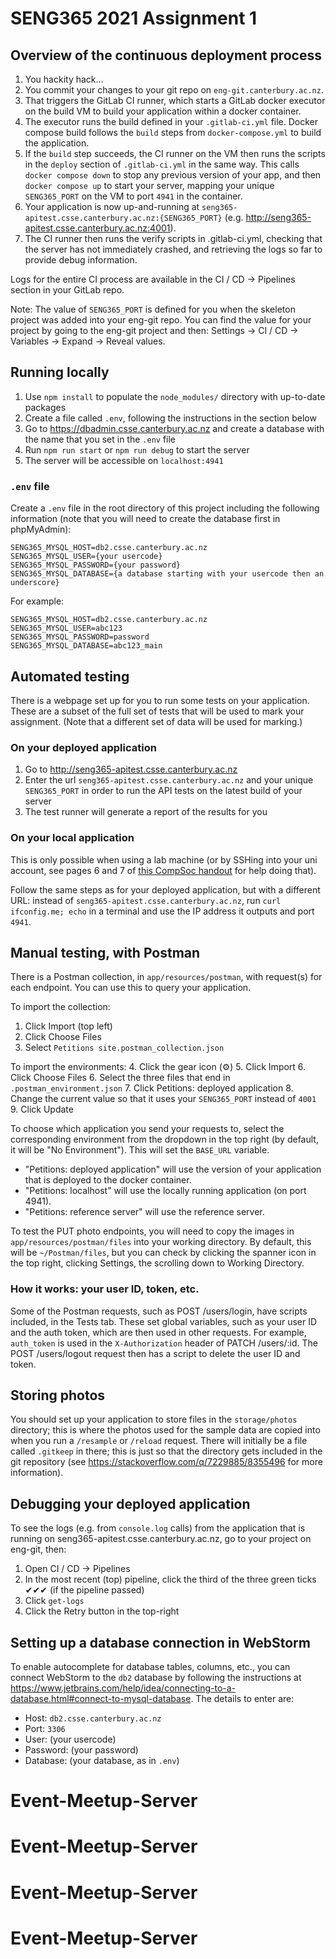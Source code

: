# SENG365 2021 Assignment 1

## Overview of the continuous deployment process

1. You hackity hack...
2. You commit your changes to your git repo on `eng-git.canterbury.ac.nz`.
3. That triggers the GitLab CI runner, which starts a GitLab docker executor on the build VM to build your application within a docker container.
4. The executor runs the build defined in your `.gitlab-ci.yml` file. Docker compose build follows the `build` steps from `docker-compose.yml` to build the application.
5. If the `build` step succeeds, the CI runner on the VM then runs the scripts in the `deploy` section of `.gitlab-ci.yml` in the same way. This calls `docker compose down` to stop any previous version of your app, and then `docker compose up` to start your server, mapping your unique `SENG365_PORT` on the VM to port `4941` in the container.
6. Your application is now up-and-running at `seng365-apitest.csse.canterbury.ac.nz:{SENG365_PORT}` (e.g. http://seng365-apitest.csse.canterbury.ac.nz:4001).
7. The CI runner then runs the verify scripts in .gitlab-ci.yml, checking that the server has not immediately crashed, and retrieving the logs so far to provide debug information.

Logs for the entire CI process are available in the CI / CD → Pipelines section in your GitLab repo.

Note: The value of ```SENG365_PORT``` is defined for you when the skeleton project was added into your eng-git repo. You can find the value for your project by going to the eng-git project and then: Settings → CI / CD → Variables → Expand → Reveal values.

## Running locally

1. Use `npm install` to populate the `node_modules/` directory with up-to-date packages
2. Create a file called `.env`, following the instructions in the section below
3. Go to https://dbadmin.csse.canterbury.ac.nz and create a database with the name that you set in the `.env` file
2. Run `npm run start` or `npm run debug` to start the server
3. The server will be accessible on `localhost:4941`

### `.env` file
Create a `.env` file in the root directory of this project including the following information (note that you will need to create the database first in phpMyAdmin):

```
SENG365_MYSQL_HOST=db2.csse.canterbury.ac.nz
SENG365_MYSQL_USER={your usercode}
SENG365_MYSQL_PASSWORD={your password}
SENG365_MYSQL_DATABASE={a database starting with your usercode then an underscore}
```

For example:
```
SENG365_MYSQL_HOST=db2.csse.canterbury.ac.nz
SENG365_MYSQL_USER=abc123
SENG365_MYSQL_PASSWORD=password
SENG365_MYSQL_DATABASE=abc123_main
```

## Automated testing

There is a webpage set up for you to run some tests on your application. These are a subset of the full set of tests that will be used to mark your assignment. (Note that a different set of data will be used for marking.)

### On your deployed application

1. Go to http://seng365-apitest.csse.canterbury.ac.nz
2. Enter the url `seng365-apitest.csse.canterbury.ac.nz` and your unique `SENG365_PORT` in order to run the API tests on the latest build of your server
3. The test runner will generate a report of the results for you 

### On your local application

This is only possible when using a lab machine (or by SSHing into your uni account, see pages 6 and 7 of [this CompSoc handout](https://drive.google.com/file/d/0B8dalXEwJSiZYnN5OV8xMFVaSjg/view) for help doing that).

Follow the same steps as for your deployed application, but with a different URL: instead of `seng365-apitest.csse.canterbury.ac.nz`, run `curl ifconfig.me; echo` in a terminal and use the IP address it outputs and port `4941`.

## Manual testing, with Postman

There is a Postman collection, in `app/resources/postman`, with request(s) for each endpoint. You can use this to query your application.

To import the collection:
1. Click Import (top left)
2. Click Choose Files
3. Select `Petitions site.postman_collection.json`

To import the environments:
4. Click the gear icon (⚙️)
5. Click Import
6. Click Choose Files
6. Select the three files that end in `.postman_environment.json`
7. Click Petitions: deployed application
8. Change the current value so that it uses your `SENG365_PORT` instead of `4001`
9. Click Update

To choose which application you send your requests to, select the corresponding environment from the dropdown in the top right (by default, it will be "No Environment"). This will set the `BASE_URL` variable.

* "Petitions: deployed application" will use the version of your application that is deployed to the docker container.
* "Petitions: localhost" will use the locally running application (on port 4941).
* "Petitions: reference server" will use the reference server.

To test the PUT photo endpoints, you will need to copy the images in `app/resources/postman/files` into your working directory. By default, this will be `~/Postman/files`, but you can check by clicking the spanner icon in the top right, clicking Settings, the scrolling down to Working Directory.

### How it works: your user ID, token, etc.

Some of the Postman requests, such as POST /users/login, have scripts included, in the Tests tab. These set global variables, such as your user ID and the auth token, which are then used in other requests. For example, `auth_token` is used in the `X-Authorization` header of PATCH /users/:id. The POST /users/logout request then has a script to delete the user ID and token.

## Storing photos

You should set up your application to store files in the `storage/photos` directory; this is where the photos used for the sample data are copied into when you run a `/resample` or `/reload` request. There will initially be a file called `.gitkeep` in there; this is just so that the directory gets included in the git repository (see https://stackoverflow.com/q/7229885/8355496 for more information).

## Debugging your deployed application

To see the logs (e.g. from `console.log` calls) from the application that is running on seng365-apitest.csse.canterbury.ac.nz, go to your project on eng-git, then:
1. Open CI / CD → Pipelines
2. In the most recent (top) pipeline, click the third of the three green ticks ✔✔✔ (if the pipeline passed)
3. Click `get-logs`
4. Click the Retry button in the top-right

## Setting up a database connection in WebStorm

To enable autocomplete for database tables, columns, etc., you can connect WebStorm to the `db2` database by following the instructions at https://www.jetbrains.com/help/idea/connecting-to-a-database.html#connect-to-mysql-database. The details to enter are:

* Host: `db2.csse.canterbury.ac.nz`
* Port: `3306`
* User: (your usercode)
* Password: (your password)
* Database: (your database, as in `.env`)
# Event-Meetup-Server
# Event-Meetup-Server
# Event-Meetup-Server
# Event-Meetup-Server
